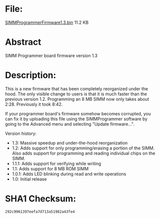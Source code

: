 # File:
[SIMMProgrammerFirmware1.3.bin](SIMMProgrammerFirmware1.3.bin)   11.2 KB

# Abstract
SIMM Programmer board firmware version 1.3

# Description:
This is a new firmware that has been completely reorganized under the hood. The only visible change to users is that it is much faster than the previous version 1.2. Programming an 8 MB SIMM now only takes about 2:28. Previously it took 8:42.

If your programmer board's firmware somehow becomes corrupted, you can fix it by uploading this file using the SIMMProgrammer software by going to the Advanced menu and selecting "Update firmware...".

Version history:

- 1.3: Massive speedup and under-the-hood reorganization
- 1.2: Adds support for only programming/erasing a portion of the SIMM. Also adds support for programming and reading individual chips on the SIMM.
- 1.1.1: Adds support for verifying while writing
- 1.1: Adds support for 8 MB ROM SIMM
- 1.0.1: Adds LED blinking during read and write operations
- 1.0: Initial release

# SHA1 Checksum:
`292c9961397eefa7d713a51982a43fe4`
